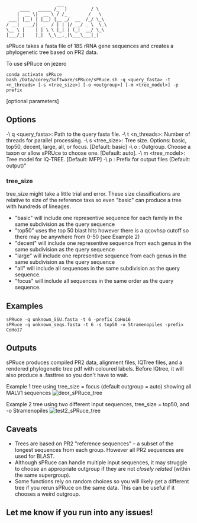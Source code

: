                        ___
         ____   _____ /_  )         / \
        |  __ \|  __ \ / /_        /   \
     ___| |__) | |__) |__ _/  __  /_/ \_\
    / __|  ___/|  _  / | | |/ __/ _ \  \_\
    \__ \ |    | | \ \ |_| | (_|  __/ \_\
    |___/_|    |_|  \_\__,_|\___\___|_|  

sPRuce takes a fasta file of 18S rRNA gene sequences and creates a phylogenetic tree based on PR2 data. 

To use sPRuce on jezero
```
conda activate sPRuce
bash /Data/corey/Software/sPRuce/sPRuce.sh -q <query_fasta> -t <n_threads> [-s <tree_size>] [-o <outgroup>] [-m <tree_model>] -p prefix
```
[optional parameters]
## Options
-\ q <query_fasta>: Path to the query fasta file.
-\ t <n_threads>: Number of threads for parallel processing.
-\ s <tree_size>: Tree size. Options: basic, top50, decent, large, all, or focus. [Default: basic]
-\ o <outgroup>: Outgroup. Choose a taxon or allow sPRUce to choose one. [Default: auto].
-\ m <tree_model>: Tree model for IQ-TREE. [Default: MFP]
-\ p <prefix>: Prefix for output files (Default: output)"

### tree_size
tree_size might take a little trial and error. These size classifications are relative to size of the reference taxa so even "basic" can produce a tree with hundreds of lineages. 
 - "basic" will include one representive sequence for each family in the same subdivision as the query sequence
 - "top50" uses the top 50 blast hits however there is a qcovhsp cutoff so there may be anywhere from 0-50 (see Example 2)
 - "decent" will include one representive sequence from each genus in the same subdivision as the query sequence
 - "large" will include one representive sequence from each genus in the same subdivision as the query sequence
 - "all" will include all sequences in the same subdivision as the query sequence.
 - "focus" will include all sequences in the same order as the query sequence.

## Examples
```
sPRuce -q unknown_SSU.fasta -t 6 -prefix CoHo16
sPRuce -q unknown_seqs.fasta -t 6 -s top50 -o Stramenopiles -prefix CoHo17
```

## Outputs
sPRuce produces compiled PR2 data, alignment files, IQTree files, and a rendered phylogenetic tree pdf with coloured labels. 
Before IQtree, it will also produce a .fasttree so you don't have to wait.

Example 1 tree using tree_size = focus (default outgroup = auto) showing all MALV1 sequences
![deor_sPRuce_tree](https://github.com/coreyholt/sPRuce/assets/75506746/f6bb206a-5138-4e8a-8aab-24fd112020e4)

Example 2 tree using two different input sequences, tree_size = top50, and -o Stramenopiles
![test2_sPRuce_tree](https://github.com/coreyholt/sPRuce/assets/75506746/5a9df793-3967-4043-9787-a078bb56fbe8)

## Caveats
- Trees are based on PR2 "reference sequences" – a subset of the longest sequences from each group. However all PR2 sequences are used for BLAST. 
- Although sPRuce can handle multiple input sequences, it may struggle to choose an appropriate outgroup if they are not _closely related_ (within the same supergroup).
- Some functions rely on random choices so you will likely get a different tree if you rerun sPRuce on the same data. This can be useful if it chooses a weird outgroup. 

## Let me know if you run into any issues!
